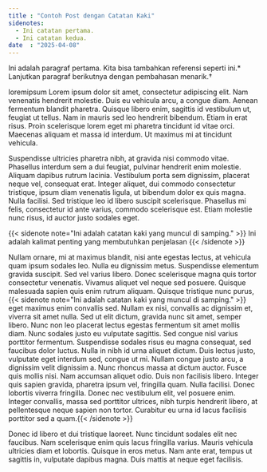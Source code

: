 ```yaml
---
title : "Contoh Post dengan Catatan Kaki"
sidenotes:
  - Ini catatan pertama.
  - Ini catatan kedua.
date  : "2025-04-08"
---
```


Ini adalah paragraf pertama. Kita bisa tambahkan referensi seperti ini.*  
Lanjutkan paragraf berikutnya dengan pembahasan menarik.†

loremipsum
Lorem ipsum dolor sit amet, consectetur adipiscing elit. Nam venenatis hendrerit molestie. Duis eu vehicula arcu, a congue diam. Aenean fermentum blandit pharetra. Quisque libero enim, sagittis id vestibulum ut, feugiat ut tellus. Nam in mauris sed leo hendrerit bibendum. Etiam in erat risus. Proin scelerisque lorem eget mi pharetra tincidunt id vitae orci. Maecenas aliquam et massa id interdum. Ut maximus mi at tincidunt vehicula.

Suspendisse ultricies pharetra nibh, at gravida nisi commodo vitae. Phasellus interdum sem a dui feugiat, pulvinar hendrerit enim molestie. Aliquam dapibus rutrum lacinia. Vestibulum porta sem dignissim, placerat neque vel, consequat erat. Integer aliquet, dui commodo consectetur tristique, ipsum diam venenatis ligula, ut bibendum dolor ex quis magna. Nulla facilisi. Sed tristique leo id libero suscipit scelerisque. Phasellus mi felis, consectetur id ante varius, commodo scelerisque est. Etiam molestie nunc risus, id auctor justo sodales eget.

{{< sidenote note="Ini adalah catatan kaki yang muncul di samping." >}}
Ini adalah kalimat penting yang membutuhkan penjelasan
{{< /sidenote >}}


Nullam ornare, mi at maximus blandit, nisi ante egestas lectus, at vehicula quam ipsum sodales leo. Nulla eu dignissim metus. Suspendisse elementum gravida suscipit. Sed vel varius libero. Donec scelerisque magna quis tortor consectetur venenatis. Vivamus aliquet vel neque sed posuere. Quisque malesuada sapien quis enim rutrum aliquam. Quisque tristique nunc purus,{{< sidenote note="Ini adalah catatan kaki yang muncul di samping." >}} eget maximus enim convallis sed. Nullam ex nisi, convallis ac dignissim et, viverra sit amet nulla. Sed ut elit dictum, gravida nunc sit amet, semper libero. Nunc non leo placerat lectus egestas fermentum sit amet mollis diam. Nunc sodales justo eu vulputate sagittis. Sed congue nisl varius porttitor fermentum. Suspendisse sodales risus eu magna consequat, sed faucibus dolor luctus. Nulla in nibh id urna aliquet dictum. Duis lectus justo, vulputate eget interdum sed, congue ut mi. Nullam congue justo arcu, a dignissim velit dignissim a. Nunc rhoncus massa at dictum auctor. Fusce quis mollis nisi. Nam accumsan aliquet odio. Duis non facilisis libero. Integer quis sapien gravida, pharetra ipsum vel, fringilla quam. Nulla facilisi. Donec lobortis viverra fringilla. Donec nec vestibulum elit, vel posuere enim. Integer convallis, massa sed porttitor ultrices, nibh turpis hendrerit libero, at pellentesque neque sapien non tortor. Curabitur eu urna id lacus facilisis porttitor sed a quam.{{< /sidenote >}}
 
Donec id libero et dui tristique laoreet. Nunc tincidunt sodales elit nec faucibus. Nam scelerisque enim quis lacus fringilla varius. Mauris vehicula ultricies diam et lobortis. Quisque in eros metus. Nam ante erat, tempus ut sagittis in, vulputate dapibus magna. Duis mattis at neque eget facilisis.
